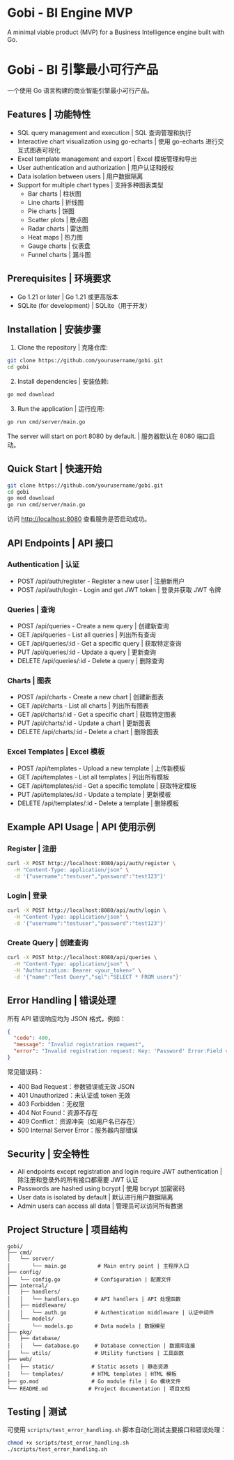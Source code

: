# Gobi - BI Engine MVP

A minimal viable product (MVP) for a Business Intelligence engine built with Go.

# Gobi - BI 引擎最小可行产品

一个使用 Go 语言构建的商业智能引擎最小可行产品。

## Features | 功能特性

- SQL query management and execution | SQL 查询管理和执行
- Interactive chart visualization using go-echarts | 使用 go-echarts 进行交互式图表可视化
- Excel template management and export | Excel 模板管理和导出
- User authentication and authorization | 用户认证和授权
- Data isolation between users | 用户数据隔离
- Support for multiple chart types | 支持多种图表类型
  - Bar charts | 柱状图
  - Line charts | 折线图
  - Pie charts | 饼图
  - Scatter plots | 散点图
  - Radar charts | 雷达图
  - Heat maps | 热力图
  - Gauge charts | 仪表盘
  - Funnel charts | 漏斗图

## Prerequisites | 环境要求

- Go 1.21 or later | Go 1.21 或更高版本
- SQLite (for development) | SQLite（用于开发）

## Installation | 安装步骤

1. Clone the repository | 克隆仓库:
```bash
git clone https://github.com/yourusername/gobi.git
cd gobi
```

2. Install dependencies | 安装依赖:
```bash
go mod download
```

3. Run the application | 运行应用:
```bash
go run cmd/server/main.go
```

The server will start on port 8080 by default. | 服务器默认在 8080 端口启动。

## Quick Start | 快速开始

```bash
git clone https://github.com/yourusername/gobi.git
cd gobi
go mod download
go run cmd/server/main.go
```

访问 [http://localhost:8080](http://localhost:8080) 查看服务是否启动成功。

## API Endpoints | API 接口

### Authentication | 认证
- POST /api/auth/register - Register a new user | 注册新用户
- POST /api/auth/login - Login and get JWT token | 登录并获取 JWT 令牌

### Queries | 查询
- POST /api/queries - Create a new query | 创建新查询
- GET /api/queries - List all queries | 列出所有查询
- GET /api/queries/:id - Get a specific query | 获取特定查询
- PUT /api/queries/:id - Update a query | 更新查询
- DELETE /api/queries/:id - Delete a query | 删除查询

### Charts | 图表
- POST /api/charts - Create a new chart | 创建新图表
- GET /api/charts - List all charts | 列出所有图表
- GET /api/charts/:id - Get a specific chart | 获取特定图表
- PUT /api/charts/:id - Update a chart | 更新图表
- DELETE /api/charts/:id - Delete a chart | 删除图表

### Excel Templates | Excel 模板
- POST /api/templates - Upload a new template | 上传新模板
- GET /api/templates - List all templates | 列出所有模板
- GET /api/templates/:id - Get a specific template | 获取特定模板
- PUT /api/templates/:id - Update a template | 更新模板
- DELETE /api/templates/:id - Delete a template | 删除模板

## Example API Usage | API 使用示例

### Register | 注册
```bash
curl -X POST http://localhost:8080/api/auth/register \
  -H "Content-Type: application/json" \
  -d '{"username":"testuser","password":"test123"}'
```

### Login | 登录
```bash
curl -X POST http://localhost:8080/api/auth/login \
  -H "Content-Type: application/json" \
  -d '{"username":"testuser","password":"test123"}'
```

### Create Query | 创建查询
```bash
curl -X POST http://localhost:8080/api/queries \
  -H "Content-Type: application/json" \
  -H "Authorization: Bearer <your_token>" \
  -d '{"name":"Test Query","sql":"SELECT * FROM users"}'
```

## Error Handling | 错误处理

所有 API 错误响应均为 JSON 格式，例如：

```json
{
  "code": 400,
  "message": "Invalid registration request",
  "error": "Invalid registration request: Key: 'Password' Error:Field validation for 'Password' failed on the 'required' tag"
}
```

常见错误码：
- 400 Bad Request：参数错误或无效 JSON
- 401 Unauthorized：未认证或 token 无效
- 403 Forbidden：无权限
- 404 Not Found：资源不存在
- 409 Conflict：资源冲突（如用户名已存在）
- 500 Internal Server Error：服务器内部错误

## Security | 安全特性

- All endpoints except registration and login require JWT authentication | 除注册和登录外的所有接口都需要 JWT 认证
- Passwords are hashed using bcrypt | 使用 bcrypt 加密密码
- User data is isolated by default | 默认进行用户数据隔离
- Admin users can access all data | 管理员可以访问所有数据

## Project Structure | 项目结构

```
gobi/
├── cmd/
│   └── server/
│       └── main.go          # Main entry point | 主程序入口
├── config/
│   └── config.go           # Configuration | 配置文件
├── internal/
│   ├── handlers/
│   │   └── handlers.go     # API handlers | API 处理函数
│   ├── middleware/
│   │   └── auth.go         # Authentication middleware | 认证中间件
│   └── models/
│       └── models.go       # Data models | 数据模型
├── pkg/
│   ├── database/
│   │   └── database.go     # Database connection | 数据库连接
│   └── utils/              # Utility functions | 工具函数
├── web/
│   ├── static/            # Static assets | 静态资源
│   └── templates/         # HTML templates | HTML 模板
├── go.mod                 # Go module file | Go 模块文件
└── README.md             # Project documentation | 项目文档
```

## Testing | 测试

可使用 `scripts/test_error_handling.sh` 脚本自动化测试主要接口和错误处理：

```bash
chmod +x scripts/test_error_handling.sh
./scripts/test_error_handling.sh
```
